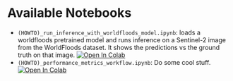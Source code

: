 # Available Notebooks

* `(HOWTO)_run_inference_with_worldfloods_model.ipynb`: loads a worldfloods pretrained model and runs inference on a Sentinel-2 image from the WorldFloods dataset. It shows the predictions vs the ground truth on that image. [![Open In Colab](https://colab.research.google.com/assets/colab-badge.svg)](https://colab.research.google.com/github/spaceml-org/ml4floods/blob/main/notebooks/models/(HOWTO)_run_inference_with_worldfloods_model.ipynb)
* `(HOWTO)_performance_metrics_workflow.ipynb`: Do some cool stuff. [![Open In Colab](https://colab.research.google.com/assets/colab-badge.svg)](https://colab.research.google.com/github/spaceml-org/ml4floods/blob/main/notebooks/models/(HOWTO)_performance_metrics_workflow.ipynb)
